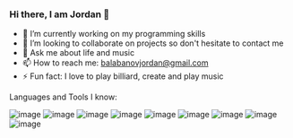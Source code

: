 ### Hi there, I am Jordan 👋

<!--
**entermix123/entermix123** is a ✨ _special_ ✨ repository because its `README.md` (this file) appears on your GitHub profile.

Here are some ideas to get you started:

- 🔭 I’m currently working on ...
- 🌱 I’m currently learning ...
- 👯 I’m looking to collaborate on ...
- 🤔 I’m looking for help with ...
- 💬 Ask me about ...
- 📫 How to reach me: ...
- 😄 Pronouns: ...
- ⚡ Fun fact: ...
-->

- 🔭 I’m currently working on my programming skills
- 👯 I’m looking to collaborate on projects so don't hesitate to contact me
- 💬 Ask me about life and music
- 📫 How to reach me: balabanovjordan@gmail.com
- ⚡ Fun fact: I love to play billiard, create and play music

Languages and Tools I know:

![image](https://github.com/entermix123/entermix123/assets/71985169/d59d7efc-9a7d-4c95-9bbd-20d5a497c6bf) ![image](https://github.com/entermix123/entermix123/assets/71985169/15cbf7e1-3706-422f-b0e2-57fec16fb479) ![image](https://github.com/entermix123/entermix123/assets/71985169/b80e46b0-6941-4d39-a4b0-521213e22f25) ![image](https://github.com/entermix123/entermix123/assets/71985169/6d60b1f1-9b14-4a3e-8819-113aefafe096) ![image](https://github.com/entermix123/entermix123/assets/71985169/96c40b8d-f71e-45df-aca3-7bc06b4de707) ![image](https://github.com/entermix123/entermix123/assets/71985169/b18513ea-4e61-4437-8f96-b5476082b78f) ![image](https://github.com/entermix123/entermix123/assets/71985169/582a9dc6-7a68-46c1-a660-41df573d6bcf) ![image](https://github.com/entermix123/entermix123/assets/71985169/cd07b29f-8708-445c-b822-722523cfc0f7) ![image](https://user-images.githubusercontent.com/25181517/192109061-e138ca71-337c-4019-8d42-4792fdaa7128.png)
